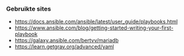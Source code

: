 ### Gebruikte sites

- https://docs.ansible.com/ansible/latest/user_guide/playbooks.html
- https://www.ansible.com/blog/getting-started-writing-your-first-playbook
- https://galaxy.ansible.com/bertvv/mariadb
- https://learn.getgrav.org/advanced/yaml
